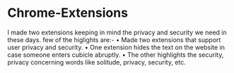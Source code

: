 # Chrome-Extensions
I made two extensions keeping in mind the privacy and security we need in these days. few of the higlights are:-
  •	Made two extensions that support user privacy and security.
  •	One extension hides the text on the website in case someone enters cubicle abruptly.
  •	The other highlights the security, privacy concerning words like solitude, privacy, security, etc.

